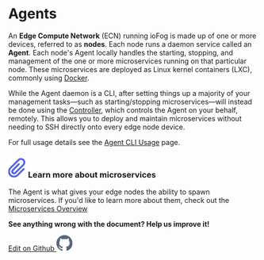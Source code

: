 # Agents

An **Edge Compute Network** (ECN) running ioFog is made up of one or more devices, referred to as **nodes**. Each node runs a daemon service called an **Agent**. Each node's Agent locally handles the starting, stopping, and management of the one or more microservices running on that particular node. These microservices are deployed as Linux kernel containers (LXC), commonly using [Docker](https://docs.docker.com/engine/docker-overview/#the-docker-platform).

While the Agent daemon is a CLI, after setting things up a majority of your management tasks—such as starting/stopping microservices—will instead be done using the [Controller](../controllers/overview.html), which controls the Agent on your behalf, remotely. This allows you to deploy and maintain microservices without needing to SSH directly onto every edge node device.

For full usage details see the [Agent CLI Usage](cli-usage.html) page.

<aside class="notifications note">
  <h3><img src="/images/icos/ico-note.svg" alt=""> Learn more about microservices</h3>
  <p>The Agent is what gives your edge nodes the ability to spawn microservices. If you'd like to learn more about them, check out the <a href="../writing-microservices/overview.html">Microservices Overview</a></p>
</aside>

<aside class="notifications note">
  <b>See anything wrong with the document? Help us improve it!</b>
  <a href="https://github.com/eclipse-iofog/iofog.org/edit/develop/content/docs/2.0.0/agents/overview.md"
    target="_blank">
    <p style="text-align:left">Edit on Github <img src="/images/icos/ico-github.svg" alt=""></p>
  </a>
</aside>
